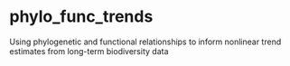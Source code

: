 # phylo_func_trends
Using phylogenetic and functional relationships to inform nonlinear trend estimates from long-term biodiversity data
